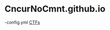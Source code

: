 # CncurNoCmnt.github.io
-config.yml
[CTFs](https://github.com/CncurNoCmnt/CncurNoCmnt.github.io/tree/main/CTF)

